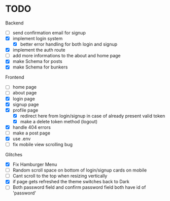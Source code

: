 # TODO 

Backend

- [ ] send confirmation email for signup
- [x] implement login system
    - [x] better error handling for both login and signup
- [x] implement the auth route
- [ ] add more informations to the about and home page
- [x] make Schema for posts
- [x] make Schema for bunkers

Frontend

- [ ] home page
- [ ] about page
- [x] login page
- [x] signup page
- [x] profile page
    - [x] redirect here from login/signup in case of already present valid token
    - [x] make a delete token method (logout)
- [x] handle 404 errors
- [ ] make a post page
- [x] use .env
- [ ] fix mobile view scrolling bug

Glitches

- [x] Fix Hamburger Menu
- [ ] Random scroll space on bottom of login/signup cards on mobile
- [ ] Cant scroll to the top when resizing vertically
- [x] if page gets refreshed the theme switches back to Dark
- [ ] Both password field and confirm password field both have id of 'password'
